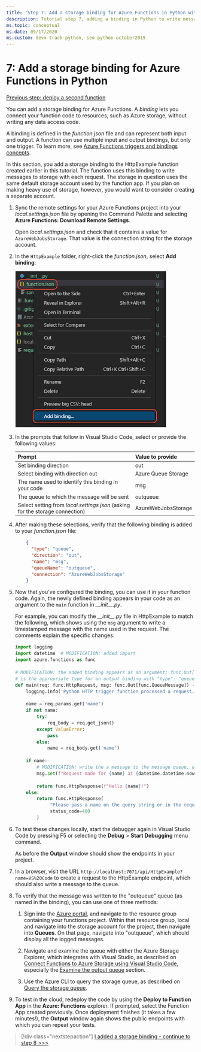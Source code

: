 ```yaml
---
title: "Step 7: Add a storage binding for Azure Functions in Python with VS Code"
description: Tutorial step 7, adding a binding in Python to write messages to Azure storage.
ms.topic: conceptual
ms.date: 09/17/2020
ms.custom: devx-track-python, seo-python-october2019
---
```


# 7: Add a storage binding for Azure Functions in Python

[Previous step: deploy a second function](tutorial-vs-code-serverless-python-06.md)

You can add a storage binding for Azure Functions. A _binding_ lets you connect your function code to resources, such as Azure storage, without writing any data access code.

A binding is defined in the *function.json* file and can represent both input and output. A function can use multiple input and output bindings, but only one trigger. To learn more, see [Azure Functions triggers and bindings concepts](/azure/azure-functions/functions-triggers-bindings).

In this section, you add a storage binding to the HttpExample function created earlier in this tutorial. The function uses this binding to write messages to storage with each request. The storage in question uses the same default storage account used by the function app. If you plan on making heavy use of storage, however, you would want to consider creating a separate account.

1. Sync the remote settings for your Azure Functions project into your *local.settings.json* file by opening the Command Palette and selecting **Azure Functions: Download Remote Settings**.
 
    Open *local.settings.json* and check that it contains a value for `AzureWebJobsStorage`. That value is the connection string for the storage account.

1. In the `HttpExample` folder, right-click the *function.json*, select **Add binding**:

    ![Add binding command in the Visual Studio Code explorer](media/tutorial-vs-code-serverless-python/add-binding-command-to-azure-functions-in-visual-studio-code.png)

1. In the prompts that follow in Visual Studio Code, select or provide the following values:

    | Prompt | Value to provide |
    | --- | --- |
    | Set binding direction | out |
    | Select binding with direction out | Azure Queue Storage |
    | The name used to identify this binding in your code | msg |
    | The queue to which the message will be sent | outqueue |
    | Select setting from *local.settings.json* (asking for the storage connection) | AzureWebJobsStorage |

1. After making these selections, verify that the following binding is added to your *function.json* file:

    ```json
        {
          "type": "queue",
          "direction": "out",
          "name": "msg",
          "queueName": "outqueue",
          "connection": "AzureWebJobsStorage"
        }
    ```

1. Now that you've configured the binding, you can use it in your function code. Again, the newly defined binding appears in your code as an argument to the `main` function in *\_\_init\_\_.py*.

    For example, you can modify the *\_\_init\_\_.py* file in HttpExample to match the following, which shows using the `msg` argument to write a timestamped message with the name used in the request. The comments explain the specific changes:

    ```python
    import logging
    import datetime  # MODIFICATION: added import
    import azure.functions as func

    # MODIFICATION: the added binding appears as an argument; func.Out[func.QueueMessage]
    # is the appropriate type for an output binding with "type": "queue" (in function.json).
    def main(req: func.HttpRequest, msg: func.Out[func.QueueMessage]) -> func.HttpResponse:
        logging.info('Python HTTP trigger function processed a request.')

        name = req.params.get('name')
        if not name:
            try:
                req_body = req.get_json()
            except ValueError:
                pass
            else:
                name = req_body.get('name')

        if name:
            # MODIFICATION: write the a message to the message queue, using msg.set
            msg.set(f"Request made for {name} at {datetime.datetime.now()}")

            return func.HttpResponse(f"Hello {name}!")
        else:
            return func.HttpResponse(
                 "Please pass a name on the query string or in the request body",
                 status_code=400
            )
    ```

1. To test these changes locally, start the debugger again in Visual Studio Code by pressing F5 or selecting the **Debug** > **Start Debugging** menu command.

    As before the **Output** window should show the endpoints in your project.

1. In a browser, visit the URL `http://localhost:7071/api/HttpExample?name=VS%20Code` to create a request to the HttpExample endpoint, which should also write a message to the queue.

1. To verify that the message was written to the "outqueue" queue (as named in the binding), you can use one of three methods:

    1. Sign into the [Azure portal](https://portal.azure.com), and navigate to the resource group containing your functions project. Within that resource group, local and navigate into the storage account for the project, then navigate into **Queues**. On that page, navigate into "outqueue", which should display all the logged messages.

    1. Navigate and examine the queue with either the Azure Storage Explorer, which integrates with Visual Studio, as described on [Connect Functions to Azure Storage using Visual Studio Code](/azure/azure-functions/functions-add-output-binding-storage-queue-vs-code), especially the [Examine the output queue](/azure/azure-functions/functions-add-output-binding-storage-queue-vs-code#examine-the-output-queue) section.

    1. Use the Azure CLI to query the storage queue, as described on [Query the storage queue](/azure/azure-functions/functions-add-output-binding-storage-queue-cli?pivots=programming-language-python).

1. To test in the cloud, redeploy the code by using the **Deploy to Function App** in the **Azure: Functions** explorer. If prompted, select the Function App created previously. Once deployment finishes (it takes a few minutes!), the **Output** window again shows the public endpoints with which you can repeat your tests.

> [!div class="nextstepaction"]
> [I added a storage binding - continue to step 8 >>>](tutorial-vs-code-serverless-python-08.md)
